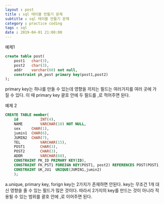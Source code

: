 ```yaml
---
layout : post
title : sql 테이블 만들기 문제
subtitle : sql 테이블 만들기 문제
category : practice coding
tags : sql
date : 2019-04-01 21:00:00
---
```


예제1

```sql
create table post(
	post1	char(3),
	post2	char(3),
	addr	varchar(60)	not null,
	constraint pk_post primary key(post1,post2)
);
```
 primary key는 하나를 만들 수 있는데 영향을 끼치는 필드는 여러가지를
여러 곳에 가질 수 있다.
이 때 primary key 괄호 안에 두 필드를 ,로 적어주면 된다.




예제 2
```sql
CREATE TABLE member(
	id			INT(4),
	NAME 		VARCHAR(10) NOT NULL,
	sex		CHAR(1),
	jumin1	CHAR(6),
	JUMIN2	CHAR(7),
	TEL 		VARCHAR(15),
	POST1	 	CHAR(3),
	POST2		CHAR(3),
	ADDR		VARCHAR(60),
	CONSTRAINT PK_ID PRIMARY KEY(ID),
	CONSTRAINT FK_PST1 FOREIGN KEY(POST1, post2) REFERENCES POST(POST1,post2)
	CONSTRAINT UK_JU1  UNIQUE(JUMIN1,jumin2)
	);
```

a.unique, primary key, forign key는 2가지가 존재하면 안된다.
key는 무조건 1개 대신 영향을 줄 수 있는 필드가 많은 것이다.
따라서 2가지의 key를 만드는 것이 아니라 적용될 수 있는 범위를
괄호 안에 ,로 이어주면 된다.
